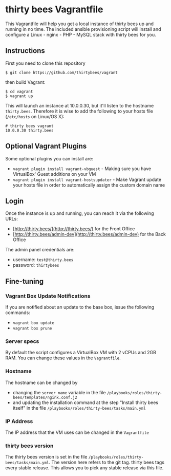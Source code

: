 # thirty bees Vagrantfile
This Vagrantfile will help you get a local instance of thirty bees up and running in no time. 
The included ansible provisioning script will install and configure a Linux - nginx - PHP - MySQL stack with thirty bees for you.

## Instructions

First you need to clone this repository

```shell
$ git clone https://github.com/thirtybees/vagrant
```

then build Vagrant:

```
$ cd vagrant
$ vagrant up
```

This will launch an instance at 10.0.0.30, but it'll listen to the hostname `thirty.bees`. Therefore it is wise to add the following to your hosts file (`/etc/hosts` on Linux/OS X):
```
# thirty bees vagrant
10.0.0.30 thirty.bees
```
## Optional Vagrant Plugins

Some optional plugins you can install are:
- `vagrant plugin install vagrant-vbguest` - Making sure you have VirtualBox' Guest additions on your VM
- `vagrant plugin install vagrant-hostsupdater` - Make Vagrant update your hosts file in order to automatically assign the custom domain name

## Login

Once the instance is up and running, you can reach it via the following URLs:
- [http://thirty.bees/](http://thirty.bees/) for the Front Office  
- [http://thirty.bees/admin-dev](http://thirty.bees/admin-dev) for the Back Office

The admin panel credentials are:
- username: `test@thirty.bees`  
- password: `thirtybees`

## Fine-tuning

### Vagrant Box Update Notifications
If you are notified about an update to the base box, issue the following commands:
- `vagrant box update`
- `vagrant box prune`

### Server specs

By default the script configures a VirtualBox VM with 2 vCPUs and 2GB RAM. You can change these values in the `Vagrantfile`.

### Hostname

The hostname can be changed by 
- changing the `server_name` variable in the file `/playbooks/roles/thirty-bees/templates/nginx.conf.j2`
- and updating the installation command at the step "Install thirty bees itself" in the file `/playbooks/roles/thirty-bees/tasks/main.yml`

### IP Address

The IP address that the VM uses can be changed in the `Vagrantfile`

### thirty bees version

The thirty bees version is set in the file `/playbooks/roles/thirty-bees/tasks/main.yml`. The version here refers to the git tag. thirty bees tags every stable release. This allows you to pick any stable release via this file.
